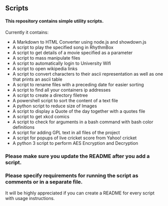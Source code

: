 ## Scripts

#### This repository contains simple utility scripts.

Currently it contains:

* A Markdown to HTML Converter using node.js and showdown.js
* A script to play the specified song in RhythmBox
* A script to get details of a movie specified as a parameter
* A script to mass manipulate files
* A script to automatically login to University Wifi
* A script to open wikipedia links
* A script to convert characters to their ascii representation as well as one that prints an ascii table
* A script to rename files with a preceding date for easier sorting
* A script to find all your containers ip addresses
* A script to create a directory filetree
* A powershell script to sort the content of a text file
* A python script to reduce size of Images
* A script to display a Quote of the day together with a quotes file
* A script to get xkcd comics
* A script to check for arguments in a bash command with bash color definitions
* A script for adding GPL text in all files of the project
* A script for popups of live cricket score from Yahoo! cricket
* A python 3 script to perform AES Encryption and Decryption

### Please make sure you update the README after you add a script.
### Please specify requirements for running the script as comments or in a separate file.

It will be highly appreciated if you can create a README for every script with usage instructions.
